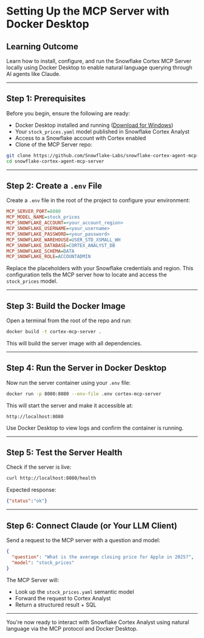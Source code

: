 # Setting Up the MCP Server with Docker Desktop

## Learning Outcome
Learn how to install, configure, and run the Snowflake Cortex MCP Server locally using Docker Desktop to enable natural language querying through AI agents like Claude.

---

## Step 1: Prerequisites

Before you begin, ensure the following are ready:

* Docker Desktop installed and running ([Download for Windows](https://docs.docker.com/desktop/setup/install/windows-install/))
* Your `stock_prices.yaml` model published in Snowflake Cortex Analyst
* Access to a Snowflake account with Cortex enabled
* Clone of the MCP Server repo:

```bash
git clone https://github.com/Snowflake-Labs/snowflake-cortex-agent-mcp-server.git
cd snowflake-cortex-agent-mcp-server
```

---

## Step 2: Create a `.env` File

Create a `.env` file in the root of the project to configure your environment:

```ini
MCP_SERVER_PORT=8080
MCP_MODEL_NAME=stock_prices
MCP_SNOWFLAKE_ACCOUNT=<your_account_region>
MCP_SNOWFLAKE_USERNAME=<your_username>
MCP_SNOWFLAKE_PASSWORD=<your_password>
MCP_SNOWFLAKE_WAREHOUSE=USER_STD_XSMALL_WH
MCP_SNOWFLAKE_DATABASE=CORTEX_ANALYST_DB
MCP_SNOWFLAKE_SCHEMA=DATA
MCP_SNOWFLAKE_ROLE=ACCOUNTADMIN
```

Replace the placeholders with your Snowflake credentials and region. This configuration tells the MCP server how to locate and access the `stock_prices` model.

---

## Step 3: Build the Docker Image

Open a terminal from the root of the repo and run:

```bash
docker build -t cortex-mcp-server .
```

This will build the server image with all dependencies.

---

## Step 4: Run the Server in Docker Desktop

Now run the server container using your `.env` file:

```bash
docker run -p 8080:8080 --env-file .env cortex-mcp-server
```

This will start the server and make it accessible at:
```
http://localhost:8080
```

Use Docker Desktop to view logs and confirm the container is running.

---

## Step 5: Test the Server Health

Check if the server is live:

```bash
curl http://localhost:8080/health
```

Expected response:
```json
{"status":"ok"}
```

---

## Step 6: Connect Claude (or Your LLM Client)

Send a request to the MCP server with a question and model:

```json
{
  "question": "What is the average closing price for Apple in 2025?",
  "model": "stock_prices"
}
```

The MCP Server will:

* Look up the `stock_prices.yaml` semantic model
* Forward the request to Cortex Analyst
* Return a structured result + SQL

---

You're now ready to interact with Snowflake Cortex Analyst using natural language via the MCP protocol and Docker Desktop.
